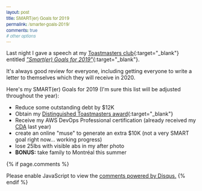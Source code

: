 ```yaml
---
layout: post
title: SMART(er) Goals for 2019
permalink: /smarter-goals-2019/
comments: true
# other options
---
```

<!-- Custom CSS -->
<style type="text/css">
code {
    color: #337ab7;
    background-color: #ff99cc;
    font-family: "Helvetica Neue",Helvetica,Arial,sans-serif;
 }
</style>

Last night I gave a speech at my [Toastmasters club](http://barrietoastmasters.org){:target="_blank"} entitled [*"Smart(er) Goals for 2019"*](/assets/SMARTer_Goals_2019.pdf){:target="_blank"}.

It's always good review for everyone, including getting everyone to write a letter to themselves which they will receive in 2020.

Here's my SMART(er) Goals for 2019 (I'm sure this list will be adjusted throughout the year):

* Reduce some outstanding debt by $12K 
* Obtain my [Distinguished Toastmasters award](https://www.toastmasters.org/education/distinguished-toastmaster){:target="_blank"}
* Receive my AWS DevOps Professional certification (already received my [CDA](/assets/aws/aws_cda.pdf) last year)
* create an online "muse" to generate an extra $10K (not a very SMART goal right now... working progress)
* lose 25lbs with visible abs in my after photo
* **BONUS:** take family to Montréal this summer










{% if page.comments %}
<div id="disqus_thread"></div>
<script>

/**
*  RECOMMENDED CONFIGURATION VARIABLES: EDIT AND UNCOMMENT THE SECTION BELOW TO INSERT DYNAMIC VALUES FROM YOUR PLATFORM OR CMS.
*  LEARN WHY DEFINING THESE VARIABLES IS IMPORTANT: https://disqus.com/admin/universalcode/#configuration-variables*/
/*
var disqus_config = function () {
this.page.url = PAGE_URL;  // Replace PAGE_URL with your page's canonical URL variable
this.page.identifier = PAGE_IDENTIFIER; // Replace PAGE_IDENTIFIER with your page's unique identifier variable
};
*/
(function() { // DON'T EDIT BELOW THIS LINE
var d = document, s = d.createElement('script');
s.src = 'https://paulywill.disqus.com/embed.js';
s.setAttribute('data-timestamp', +new Date());
(d.head || d.body).appendChild(s);
})();
</script>
<noscript>Please enable JavaScript to view the <a href="https://disqus.com/?ref_noscript">comments powered by Disqus.</a></noscript>
{% endif %}